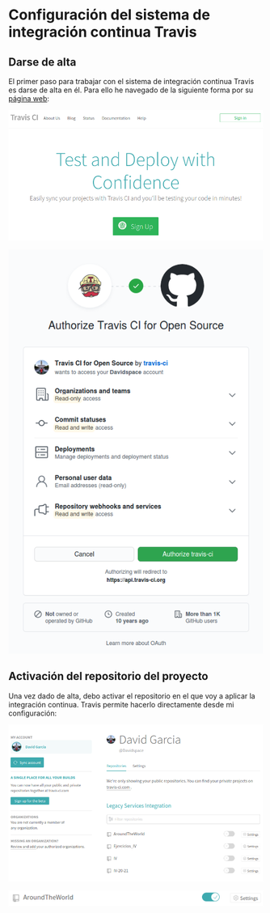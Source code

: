 # Configuración del sistema de integración continua Travis

## Darse de alta

El primer paso para trabajar con el sistema de integración continua Travis es darse de alta en él. Para ello he navegado de la siguiente forma por su [página web]():

![Iniciar el registro](https://github.com/Davidspace/Ejercicios_IV/blob/main/TDD/imagenes/travis1.png)

![Autorizar la conexión con mi cuenta de GitHub](https://github.com/Davidspace/Ejercicios_IV/blob/main/TDD/imagenes/travis2.png)

## Activación del repositorio del proyecto

Una vez dado de alta, debo activar el repositorio en el que voy a aplicar la integración continua. Travis permite hacerlo directamente desde mi configuración:

![Mi configuración](https://github.com/Davidspace/Ejercicios_IV/blob/main/TDD/imagenes/travis3.png)

![Repositorio activado](https://github.com/Davidspace/Ejercicios_IV/blob/main/TDD/imagenes/travis4.png)


